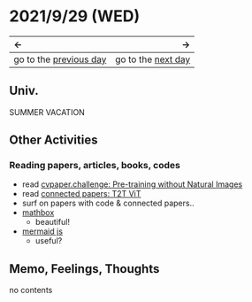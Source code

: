 # 2021/9/29 (WED)
|←|→|
|:---|---:|
go to the [previous day](./28th.md) | go to the [next day](./30th.md)

## Univ.
SUMMER VACATION

## Other Activities
### Reading papers, articles, books, codes
- read [cvpaper.challenge: Pre-training without Natural Images](https://hirokatsukataoka16.github.io/Pretraining-without-Natural-Images/)
- read [connected papers: T2T ViT](https://www.connectedpapers.com/main/88db71c70d786304f5a94744131c005ca85ebb4a/TokenstoToken-ViT-Training-Vision-Transformers-from-Scratch-on-ImageNet/graph)
- surf on papers with code & connected papers..
- [mathbox](https://github.com/unconed/mathbox)
  - beautiful!
- [mermaid js](https://mermaid-js.github.io/mermaid/#/)
  - useful?

## Memo, Feelings, Thoughts
no contents
